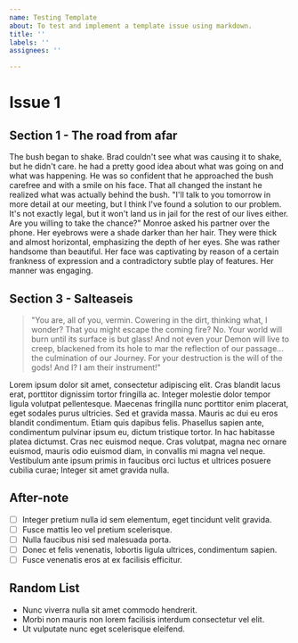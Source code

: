 ```yaml
---
name: Testing Template
about: To test and implement a template issue using markdown.
title: ''
labels: ''
assignees: ''

---
```


# Issue 1

## Section 1 - The road from afar

The bush began to shake. Brad couldn't see what was causing it to shake, but he didn't care. he had a pretty good idea about what was going on and what was happening. He was so confident that he approached the bush carefree and with a smile on his face. That all changed the instant he realized what was actually behind the bush.
"I'll talk to you tomorrow in more detail at our meeting, but I think I've found a solution to our problem. It's not exactly legal, but it won't land us in jail for the rest of our lives either. Are you willing to take the chance?" Monroe asked his partner over the phone. Her eyebrows were a shade darker than her hair. They were thick and almost horizontal, emphasizing the depth of her eyes. She was rather handsome than beautiful. Her face was captivating by reason of a certain frankness of expression and a contradictory subtle play of features. Her manner was engaging.

## Section 3 - Salteaseis

> "You are, all of you, vermin. Cowering in the dirt, thinking what, I wonder? That you might escape the coming fire? No. Your world will burn until its surface is but glass! And not even your Demon will live to creep, blackened from its hole to mar the reflection of our passage... the culmination of our Journey. For your destruction is the will of the gods! And I? I am their instrument!"

Lorem ipsum dolor sit amet, consectetur adipiscing elit. Cras blandit lacus erat, porttitor dignissim tortor fringilla ac. Integer molestie dolor tempor ligula volutpat pellentesque. Maecenas fringilla nunc porttitor enim placerat, eget sodales purus ultricies. Sed et gravida massa. Mauris ac dui eu eros blandit condimentum. Etiam quis dapibus felis. Phasellus sapien ante, condimentum pulvinar ipsum eu, dictum tristique tortor. In hac habitasse platea dictumst. Cras nec euismod neque. Cras volutpat, magna nec ornare euismod, mauris odio euismod diam, in convallis mi magna vel neque. Vestibulum ante ipsum primis in faucibus orci luctus et ultrices posuere cubilia curae; Integer sit amet gravida nulla.

## After-note
- [ ] Integer pretium nulla id sem elementum, eget tincidunt velit gravida.
- [ ] Fusce mattis leo vel pretium scelerisque.
- [ ] Nulla faucibus nisi sed malesuada porta.
- [ ] Donec et felis venenatis, lobortis ligula ultrices, condimentum sapien.
- [ ] Fusce venenatis eros at ex facilisis efficitur.
## Random List
- Nunc viverra nulla sit amet commodo hendrerit.
- Morbi non mauris non lorem facilisis interdum consectetur vel elit.
- Ut vulputate nunc eget scelerisque eleifend.
